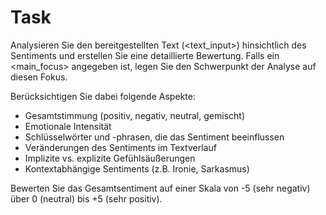 # Task

Analysieren Sie den bereitgestellten Text (<text_input>) hinsichtlich des Sentiments und erstellen Sie eine detaillierte Bewertung. Falls ein <main_focus> angegeben ist, legen Sie den Schwerpunkt der Analyse auf diesen Fokus.

Berücksichtigen Sie dabei folgende Aspekte:
- Gesamtstimmung (positiv, negativ, neutral, gemischt)
- Emotionale Intensität
- Schlüsselwörter und -phrasen, die das Sentiment beeinflussen
- Veränderungen des Sentiments im Textverlauf
- Implizite vs. explizite Gefühlsäußerungen
- Kontextabhängige Sentiments (z.B. Ironie, Sarkasmus)

Bewerten Sie das Gesamtsentiment auf einer Skala von -5 (sehr negativ) über 0 (neutral) bis +5 (sehr positiv).

